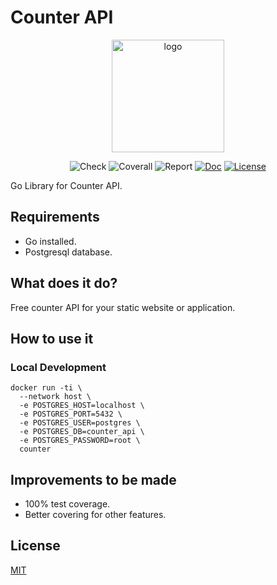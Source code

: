 # Counter API

<p align="center">
  <a href="https://counterapi.dev/" target="_blank">
    <img width="180" src="https://raw.githubusercontent.com/counterapi/docs/master/src/.vuepress/public/favicons/apple-icon-180x180.png" alt="logo">
  </a>
</p>

<p align="center">
    <img src="https://img.shields.io/github/workflow/status/counterapi/api/Tests" alt="Check"></a>
    <img src="https://coveralls.io/repos/github/counterapi/api/badge.svg?branch=master" alt="Coverall"></a>
    <img src="https://goreportcard.com/badge/github.com/counterapi/api" alt="Report"></a>
    <a href="http://pkg.go.dev/github.com/counterapi/counter"><img src="https://img.shields.io/badge/pkg.go.dev-doc-blue" alt="Doc"></a>
    <a href="https://github.com/counterapi/api/blob/master/LICENSE"><img src="https://img.shields.io/github/license/counterapi/counter" alt="License"></a>
</p>

Go Library for Counter API.

## Requirements

* Go installed.
* Postgresql database.

## What does it do?

Free counter API for your static website or application.

## How to use it

### Local Development

```shell
docker run -ti \
  --network host \
  -e POSTGRES_HOST=localhost \
  -e POSTGRES_PORT=5432 \
  -e POSTGRES_USER=postgres \
  -e POSTGRES_DB=counter_api \
  -e POSTGRES_PASSWORD=root \
  counter
```

## Improvements to be made

* 100% test coverage.
* Better covering for other features.

## License

[MIT](https://github.com/counterapi/api/blob/master/LICENSE)
